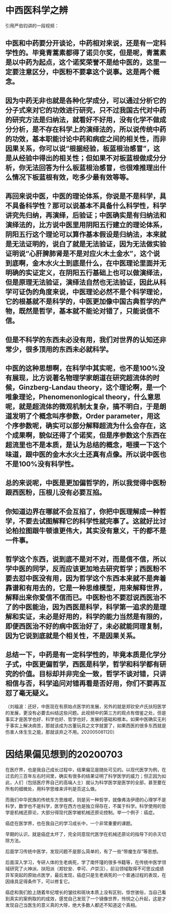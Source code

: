 # 中西医科学之辨

引用严伯钧讲的一段视频：

## 中医和中药要分开谈论，中药相对来说，还是有一定科学性的。毕竟青蒿素都得了诺贝尔奖，但是呢，青蒿素是以中药为起点，这个诺奖荣誉不是给中医的，这里一定要注意区分，中医粉不要拿这个说事。这是两个概念。

## 因为中药无非也就是各种化学成分，可以通过分析它的分子式来对它的功效进行研究，只不过我国古代对中药的研究方法是归纳法，就看好不好用，没有化学不做成分分析，是不存在科学上的演绎法的，所以说传统中药的功效，基本职能讨论中药和病症之间的相关性，而非因果关系，你可以说“根据经验，板蓝根治感冒”，这是从经验中得出的相关性；但如果不对板蓝根做成分分析，你无法回答为什么板蓝根治感冒，也很难推理出什么情况下板蓝根有效，吃多少最有效等等。

## 再回来说中医，中医的理论体系，你说是不是科学，具不具备科学性？那可以说基本不具备什么科学性，科学讲究先归纳，再演绎，后验证；中医确实是有归纳法和演绎法的，比方说中医里用阴阳五行建立的理论体系，阴阳五行这个理论可以算作基本假设是归纳法，本来就是无法证明的，说白了就是无法验证，因为无法做实验证明说“心肝脾肺肾是不是对应火木土金水”，这个说到底啊，金木水火土到底是什么，在中医理论里面并无明确的实证定义，在阴阳五行基础上也可以做演绎法，但是原理无法验证，演绎法自然也无法验证，因此从科学可证伪的角度来说，中医理论必然不是个科学理论，它的根基就不是科学的，中医更加像中国古典哲学的产物，既然是哲学，基本就不能论对错了，只能说信不信。

## 但是不科学的东西未必没有用，我们对世界的认知还非常少，很多顶用的东西未必就科学。

## 中医的这种思想啊，在科学中其实呢，也不是100%没有展现，比方说著名物理学家朗道在研究超流体的时候，Ginzberg-Landau theory，这个理论啊，是一个唯象理论，Phenomenonlogical theory，什么意思呢，就是超流体的微观机制太复杂，搞不明白，于是朗道发明了个概念叫序参数，Order parameter，用这个序参数呢，确实可以部分解释超流为什么会存在，这个成果啊，貌似还得了个诺奖，但是序参数这个东西在超流里也不是本质，是认为总结的概念，咂摸一下这个味道，跟中医的金木水火土还真有点像。所以说中医也不是100%没有科学性。

## 总的来说呢，中医是更加偏哲学的，所以我觉得中医粉跟西医粉，压根儿没有必要互掐。

## 你知道边界在哪就不会互掐了，你把中医理解成一种哲学，不要去试图解释它的科学性就完事了。这就好比讨论柏拉图跟牛顿谁更伟大，其实没有意义，干的都不是一件事。

## 哲学这个东西，说到底不是对不对，而是信不信，所以学中医的同学，反而应该更加地去研究哲学；西医粉不要去怼中医没有用，因为哲学这个东西本来就不是奔着靠谱和有用去的，它是一种思维模型，用来解释世界，解释出来你爱信不信而已。中医粉也不要怼说西医治不了的中医能治，因为西医是科学，科学第一追求的是理解和实证，未必是好用的，科学的能力当然是有限的，即便西医治不好的病中医治好了，未必就能同理复制，因为它说到底就是个相关性，不是因果关系。

## 总结一下，中药是有一定科学性的，毕竟本质是化学分子式，中医更偏哲学，西医是科学，哲学和科学都有研究的价值。目标却并非完全一致，哲学不谈对错，只讲相信与否，科学追问对错再看是否好用，你们不要再互怼了毫无疑义。

（刘福波：还好，中医现在有原始点医学的发展，另外的就是郑钦安卢氏扶阳医学的发展，更没有必要去纠结这些问题。此视频中的第三方的观点有借鉴之处，但是事实才是医学也好、科学也好、哲学也好，发展的基础和根本。如果中医确实无利于事实上解决病苦，那就该成为古董玩具之文字就罢了，如果西医的很多东西就是伤害人体生生之能，那就该弃之不用。202005081120）

# 因结果偏见想到的20200703

在医疗界，也是我自己成长过程中，结果偏见是随处可见的。以现代医学为例，在过去的三百年左右时间里，确实有很多的结果证明了科学医学的威力；但正因为如此，人们（包括医疗界自己的高端人士）就认为科学医学是医学的全部，甚至要在所有的细微处，用科学思维来评判是否这么做。

而我们中华民族的传统东方思维呢，则是另一种哲学，就像弗洛伊德的心理学不是科学，数学也不是科学，医学在西方也是独立得存在，不属于科学。科学使用的哲学是机械还原论，大部分得现代医学被机械还原论控制。举一个例子：癌症。

癌症在医学界，也在我自己的学习成长中，一个非常重要的课题。

早期的认识，就是癌症太坏了，完全同意现代医学在机械还原论的指导下的杀灭切除方法。

后面学习传统中医学，发现问题不是那么简单的，有了一些“带瘤生存”等思想。

后面深入学习，专研人体的生老病死，学了南怀瑾的很多书籍等，在传统中医学领域研究了火神派、扶阳派（郑钦安、李可、卢崇汉），前沿领域取得不可思议成绩异军突起的原始点医学，最后发现，癌症只是生老病死的一个普通过程的表现，在因缘具足得条件下，可以修复它。

癌症和我们脸上随着年纪增长的皱纹和斑块本质上没有区别，惊世骇俗，当自己看到真实的案例取的的成效，感觉自己发现了一个镜像世界，怜悯之心升起，这是才发现自己当医生的意义真的大呀，绝大多数人都还不知道这个真相。